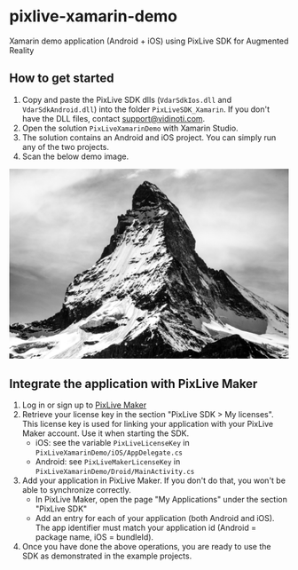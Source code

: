 # pixlive-xamarin-demo
Xamarin demo application (Android + iOS) using PixLive SDK for Augmented Reality

## How to get started

1. Copy and paste the PixLive SDK dlls (`VdarSdkIos.dll` and `VdarSdkAndroid.dll`) into the folder `PixLiveSDK_Xamarin`. If you don't have the DLL files, contact support@vidinoti.com.
2. Open the solution `PixLiveXamarinDemo` with Xamarin Studio.
3. The solution contains an Android and iOS project. You can simply run any of the two projects.
4. Scan the below demo image.

![Demo image](demo-image.jpg)

## Integrate the application with PixLive Maker

1. Log in or sign up to [PixLive Maker](https://armanager.vidinoti.com)
2. Retrieve your license key in the section "PixLive SDK > My licenses". This license key is used for linking your application with your PixLive Maker account. Use it when starting the SDK.
    - iOS: see the variable `PixLiveLicenseKey` in `PixLiveXamarinDemo/iOS/AppDelegate.cs`
    - Android: see `PixLiveMakerLicenseKey` in `PixLiveXamarinDemo/Droid/MainActivity.cs`
3. Add your application in PixLive Maker. If you don't do that, you won't be able to synchronize correctly.
    - In PixLive Maker, open the page "My Applications" under the section "PixLive SDK"
    - Add an entry for each of your application (both Android and iOS). The app identifier must match your application id (Android = package name, iOS = bundleId).
4. Once you have done the above operations, you are ready to use the SDK as demonstrated in the example projects.